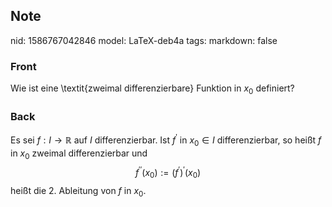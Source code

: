## Note
nid: 1586767042846
model: LaTeX-deb4a
tags: 
markdown: false

### Front
Wie ist eine \textit{zweimal differenzierbare} Funktion in $x_0$ definiert?

### Back
Es sei $f: I \rightarrow \mathbb{R}$ auf $I$ differenzierbar. Ist $f^{\prime}$ in $x_{0} \in I$ differenzierbar, so heißt $f$ in $x_{0}$ zweimal differenzierbar und
$$
f^{\prime \prime}\left(x_{0}\right):=\left(f^{\prime}\right)^{\prime}\left(x_{0}\right)
$$
heißt die $2 .$ Ableitung von $f$ in $x_{0}$.
